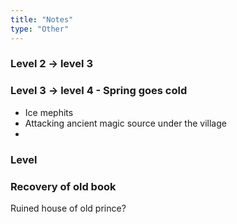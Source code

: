 ```yaml
---
title: "Notes"
type: "Other"
---
```


### Level 2 -> level 3


### Level 3 -> level 4 - Spring goes cold

- Ice mephits
- Attacking ancient magic source under the village
-

### Level

### Recovery of old book

Ruined house of old prince?
